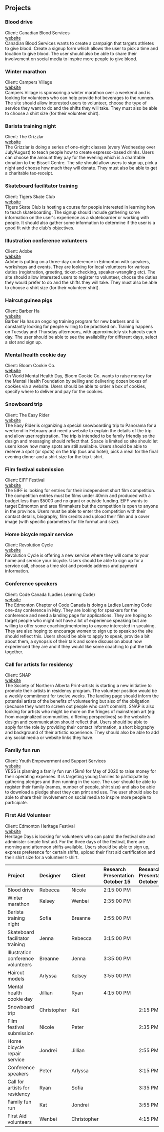 ## Projects
### Blood drive
Client: Canadian Blood Services  
[website](https://blood.ca/en)  
Canadian Blood Services wants to create a campaign that targets athletes to give blood. Create a signup form which allows the user to pick a time and location to give blood. The user should also be able to share their involvement on social media to inspire more people to give blood.

### Winter marathon
Client: Campers Village   
[website](https://campers-village.com/)   
Campers Village is sponsoring a winter marathon over a weekend and is looking for volunteers who can help provide hot beverages to the runners. The site should allow interested users to volunteer, choose the type of service they want to do and the shifts they will take. They must also be able to choose a shirt size (for their volunteer shirt).

### Barista training night
Client: The Grizzlar  
[website](https://www.thegrizzlar.com/)  
The Grizzlar is doing a series of one-night classes (every Wednesday over July/August) to teach people how to create espresso-based drinks. Users can choose the amount they pay for the evening which is a charitable donation to the Bissell Centre. The site should allow users to sign up, pick a night and choose how much they will donate. They must also be able to get a charitable tax-receipt.

### Skateboard facilitator training
Client: Tigers Skate Club  
[website](https://www.instagram.com/tigersskateclub/)  
Tigers Skate Club is hosting a course for people interested in learning how to teach skateboarding. The signup should include gathering some information on the user's experience as a skateboarder or working with people. It should also gather some information to determine if the user is a good fit with the club's objectives.

### Illustration conference volunteers
Client: Adobe  
[website](https://www.adobe.com/)  
Adobe is putting on a three-day conference in Edmonton with speakers, workshops and events. They are looking for local volunteers for various duties (registration, greeting, ticket-checking, speaker-wrangling etc). The site should allow interested users to register to volunteer, choose the duties they would prefer to do and the shifts they will take. They must also be able to choose a shirt size (for their volunteer shirt).

### Haircut guinea pigs
Client: Barber Ha  
[website](https://barberha.com/)  
Barber Ha has an ongoing training program for new barbers and is constantly looking for people willing to be practised on. Training happens on Tuesday and Thursday afternoons, with approximately six haircuts each day. The user should be able to see the availability for different days, select a slot and sign up. 

### Mental health cookie day
Client: Bloom Cookie Co.  
[website](https://www.bloomcookieco.ca/)  
On World Mental Health Day, Bloom Cookie Co. wants to raise money for the Mental Health Foundation by selling and delivering dozen boxes of cookies via a website. Users should be able to order a box of cookies, specify where to deliver and pay for the cookies. 

### Snowboard trip
Client: The Easy Rider  
[website](https://www.instagram.com/theeasyrider/)  
The Easy Rider is organizing a special snowboarding trip to Panorama for a weekend in February and need a website to explain the details of the trip and allow user registration. The trip is intended to be family friendly so the design and messaging should reflect that. Space is limited so site should let users know how many spots are still available. Users should be able to reserve a spot (or spots) on the trip (bus and hotel), pick a meal for the final evening dinner and a shirt size for the trip t-shirt.

### Film festival submission
Client: EIFF Festival   
[website](http://www.edmontonfilmfest.com/)  
The EIFF is looking for entries for their independent short film competition. The competition entries must be films under 40min and produced with a budget less than $5000 and no grant or outside funding. EIFF wants to target Edmonton and area filmmakers but the competition is open to anyone in the province. Users must be able to enter the competition with their contact details, biography, film credits and upload their film and a cover image (with specific parameters for file format and size). 

### Home bicycle repair service
Client: Revolution Cycle  
[website](https://revolutioncycle.com/)  
Revolution Cycle is offering a new service where they will come to your home and service your bicycle. Users should be able to sign up for a service call, choose a time slot and provide address and payment information.

### Conference speakers
Client: Code Canada (Ladies Learning Code)  
[website](https://www.canadalearningcode.ca/chapters/edmonton/)  
The Edmonton Chapter of Code Canada is doing a Ladies Learning Code one-day conference in May. They are looking for speakers for the conference and need a landing page for applications. They are hoping to target people who might not have a lot of experience speaking but are willing to offer some coaching/mentoring to anyone interested in speaking. They are also hoping to encourage women to sign up to speak so the site should reflect this. Users should be able to apply to speak, provide a bit about them, a synopsis of their talk and some discussion about how experienced they are and if they would like some coaching to put the talk together.

### Call for artists for residency
Client: SNAP   
[website](https://snapartists.com/printshop/artists-in-residence/)   
The Society of Northern Alberta Print-artists is starting a new initiative to promote their artists in residency program. The volunteer position would be a weekly commitment for twelve weeks. The landing page should inform the potential artists of the benefits of volunteering but also of the obligation (because they want to screen out people who can't commit). SNAP is also looking for artists who might be more on the fringes of mainstream art (eg: from marginalized communities, differing perspectives) so the website's design and communication should reflect that. Users should be able to apply for the role by providing their contact information, a short biography and background of their artistic experience. They should also be able to add any social media or website links they have.

### Family fun run
Client: Youth Empowerment and Support Services  
[website](https://yess.org/)  
YESS is planning a family fun run (5km) for May of 2020 to raise money for their operating expenses. It is targeting young families to participate by gathering pledges and then running in the race. The user should be able to register their family (names, number of people, shirt size) and also be able to download a pledge sheet they can print and use. The user should also be able to share their involvement on social media to inspire more people to participate.


### First Aid Volunteer
Client: Edmonton Heritage Festival  
[website](https://www.heritagefest.ca/)  
Heritage Days is looking for volunteers who can patrol the festival site and administer simple first aid. For the three days of the festival, there are morning and afternoon shifts available. Users should be able to sign up, express preference for certain shifts, upload their first aid certification and their shirt size for a volunteer t-shirt.



| Project | Designer | Client | Research Presentation October 15 | Research Presentation October 17 | Planning Presentation October 22 | Planning Presentation October 24 |
|:--|:--|:--|:--|:--|:--|:--|
| Blood drive | Rebecca | Nicole | 2:15:00 PM |  |  | 2:15:00 PM |
| Winter marathon | Kelsey | Wenbei | 2:35:00 PM |  |  | 2:35:00 PM |
| Barista training night | Sofia | Breanne | 2:55:00 PM |  |  | 2:55:00 PM |
| Skateboard facilitator training | Jenna | Rebecca | 3:15:00 PM |  |  | 3:15:00 PM |
| Illustration conference volunteers | Breanne | Jenna | 3:35:00 PM |  |  | 3:35:00 PM |
| Haircut models | Arlyssa | Kelsey | 3:55:00 PM |  |  | 3:55:00 PM |
| Mental health cookie day | Jillian | Ryan | 4:15:00 PM |  |  | 4:15:00 PM |
| Snowboard trip | Christopher | Kat |  | 2:15 PM | 2:15:00 PM |  |
| Film festival submission | Nicole | Peter |  | 2:35 PM | 2:35:00 PM |  |
| Home bicycle repair service | Jondrei | Jillian |  | 2:55 PM | 2:55:00 PM |  |
| Conference speakers | Peter | Arlyssa |  | 3:15 PM | 3:15:00 PM |  |
| Call for artists for residency | Ryan | Sofia |  | 3:35 PM | 3:35:00 PM |  |
| Family fun run | Kat | Jondrei |  | 3:55 PM | 3:55:00 PM |  |
| First Aid volunteers | Wenbei | Christopher |  | 4:15 PM | 4:15:00 PM |  |